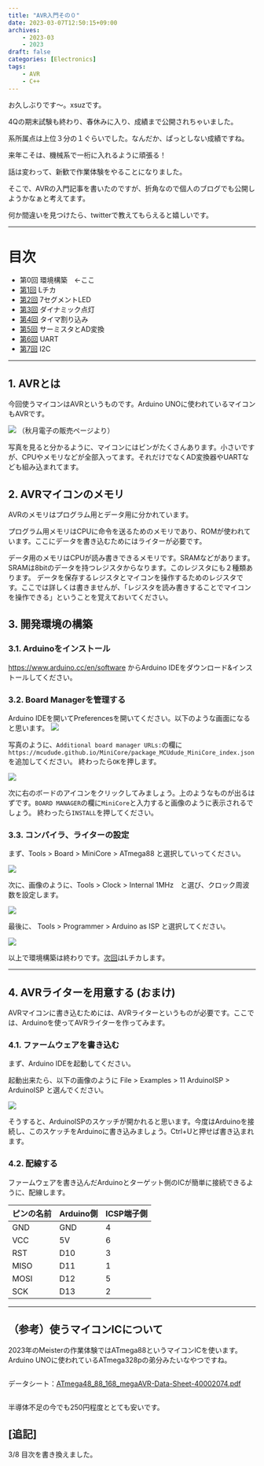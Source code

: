 ```yaml
---
title: "AVR入門その０"
date: 2023-03-07T12:50:15+09:00
archives:
    - 2023-03
    - 2023
draft: false
categories: [Electronics]
tags:
    - AVR
    - C++
---
```


お久しぶりです～。xsuzです。

4Qの期末試験も終わり、春休みに入り、成績まで公開されちゃいました。

系所属点は上位３分の１ぐらいでした。なんだか、ぱっとしない成績ですね。

来年こそは、機械系で一桁に入れるように頑張る！


話は変わって、新歓で作業体験をやることになりました。

そこで、AVRの入門記事を書いたのですが、折角なので個人のブログでも公開しようかなぁと考えてます。

何か間違いを見つけたら、twitterで教えてもらえると嬉しいです。

---

# 目次

* 第0回 環境構築　←ここ
* [第1回](../day1/) Lチカ
* [第2回](../day2/) 7セグメントLED
* [第3回](../day3/) ダイナミック点灯
* [第4回](../day4/) タイマ割り込み
* [第5回](../day5/) サーミスタとAD変換
* [第6回](../day6/) UART
* [第7回](../day7/) I2C

---

## 1. AVRとは

今回使うマイコンはAVRというものです。Arduino UNOに使われているマイコンもAVRです。

![](img/fig1.jpg)
（秋月電子の販売ページより）

写真を見ると分かるように、マイコンにはピンがたくさんあります。小さいですが、CPUやメモリなどが全部入ってます。それだけでなくAD変換器やUARTなども組み込まれてます。

## 2. AVRマイコンのメモリ

AVRのメモリはプログラム用とデータ用に分かれています。

プログラム用メモリはCPUに命令を送るためのメモリであり、ROMが使われています。ここにデータを書き込むためにはライターが必要です。

データ用のメモリはCPUが読み書きできるメモリです。SRAMなどがあります。
SRAMは8bitのデータを持つレジスタからなります。このレジスタにも２種類あります。
データを保存するレジスタとマイコンを操作するためのレジスタです。ここでは詳しくは書きませんが、「レジスタを読み書きすることでマイコンを操作できる」ということを覚えておいてください。

## 3. 開発環境の構築

### 3.1. Arduinoをインストール

https://www.arduino.cc/en/software からArduino IDEをダウンロード&インストールしてください。


### 3.2. Board Managerを管理する

Arduino IDEを開いてPreferencesを開いてください。以下のような画面になると思います。
![](img/fig2.png)

写真のように、`Additional board manager URLs:`の欄に```https://mcudude.github.io/MiniCore/package_MCUdude_MiniCore_index.json```を追加してください。
終わったら`OK`を押します。

![](img/fig3.png)

次に右のボードのアイコンをクリックしてみましょう。上のようなものが出るはずです。`BOARD MANAGER`の欄に`MiniCore`と入力すると画像のように表示されるでしょう。
終わったら`INSTALL`を押してください。

### 3.3. コンパイラ、ライターの設定


まず、Tools > Board > MiniCore > ATmega88 と選択していってください。

![](img/fig4.png)

次に、画像のように、Tools > Clock > Internal 1MHz　と選び、クロック周波数を設定します。

![](img/fig5.png)

最後に、 Tools > Programmer > Arduino as ISP と選択してください。

![](img/fig6.png)



以上で環境構築は終わりです。[次回](../day1/)はLチカします。

---

## 4. AVRライターを用意する (おまけ)

AVRマイコンに書き込むためには、AVRライターというものが必要です。ここでは、Arduinoを使ってAVRライターを作ってみます。

### 4.1. ファームウェアを書き込む

まず、Arduino IDEを起動してください。

起動出来たら、以下の画像のように File > Examples > 11 ArduinoISP > ArduinoISP と選んでください。

![](img/fig7.png)

そうすると、ArduinoISPのスケッチが開かれると思います。今度はArduinoを接続し、このスケッチをArduinoに書き込みましょう。Ctrl+Uと押せば書き込まれます。

### 4.2. 配線する

ファームウェアを書き込んだArduinoとターゲット側のICが簡単に接続できるように、配線します。

|ピンの名前|Arduino側|ICSP端子側|
|-|-|-|
|GND|GND|4|
|VCC|5V|6|
|RST|D10|3|
|MISO|D11|1|
|MOSI|D12|5|
|SCK|D13|2|
---

## （参考）使うマイコンICについて

2023年のMeisterの作業体験ではATmega88というマイコンICを使います。Arduino UNOに使われているATmega328pの弟分みたいなやつですね。

<div style="overflow-x: auto; white-space: nowrap">

データシート：[ATmega48_88_168_megaAVR-Data-Sheet-40002074.pdf](https://ww1.microchip.com/downloads/en/DeviceDoc/ATmega48_88_168_megaAVR-Data-Sheet-40002074.pdf)

</div>

半導体不足の今でも250円程度ととても安いです。

## [追記]

3/8 目次を書き換えました。